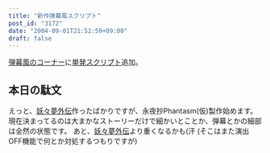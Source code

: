 ```yaml
---
title: "新作弾幕風スクリプト"
post_id: "3172"
date: "2004-09-01T21:52:59+09:00"
draft: false
---
```



[弾幕風のコーナー](/tag/danmakufu)に[単発スクリプト](/3171)追加。
## 本日の駄文
えっと、[妖々夢外伝](/touhou-pcb-g)作ったばかりですが、永夜抄Phantasm(仮)製作始めます。 現在決まってるのは大まかなストーリーだけで細かいとことか、弾幕とかの細部は全然の状態です。 あと、[妖々夢外伝](/touhou-pcb-g)より重くなるかも(汗 (そこはまた演出OFF機能で何とか対処するつもりですが)

